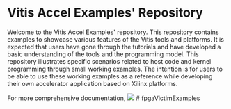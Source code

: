 Vitis Accel Examples' Repository
================================

Welcome to the Vitis Accel Examples' repository. This repository contains examples to showcase various features of the Vitis tools and platforms. It is expected that users have gone through the tutorials and have developed a basic understanding of the tools and the programming model. This repository illustrates specific scenarios related to host code and kernel programming  through small working examples. The intention is for users to be able to use these working examples as a reference while developing their own accelerator application based on Xilinx platforms. 

For more comprehensive documentation, <a href="http://xilinx.github.io/Vitis_Accel_Examples/"><img src="https://img.shields.io/badge/click-here-green?style=plastic&logo=appveyor"/></a>
#   f p g a V i c t i m E x a m p l e s  
 